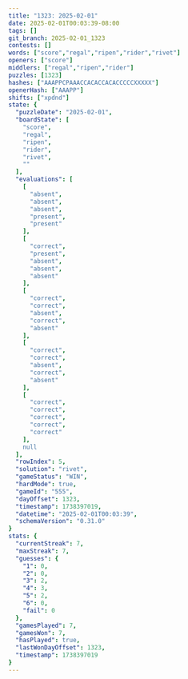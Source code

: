 ```yaml
---
title: "1323: 2025-02-01"
date: 2025-02-01T00:03:39-08:00
tags: []
git_branch: 2025-02-01_1323
contests: []
words: ["score","regal","ripen","rider","rivet"]
openers: ["score"]
middlers: ["regal","ripen","rider"]
puzzles: [1323]
hashes: ["AAAPPCPAAACCACACCACACCCCCXXXXX"]
openerHash: ["AAAPP"]
shifts: ["xpdnd"]
state: {
  "puzzleDate": "2025-02-01",
  "boardState": [
    "score",
    "regal",
    "ripen",
    "rider",
    "rivet",
    ""
  ],
  "evaluations": [
    [
      "absent",
      "absent",
      "absent",
      "present",
      "present"
    ],
    [
      "correct",
      "present",
      "absent",
      "absent",
      "absent"
    ],
    [
      "correct",
      "correct",
      "absent",
      "correct",
      "absent"
    ],
    [
      "correct",
      "correct",
      "absent",
      "correct",
      "absent"
    ],
    [
      "correct",
      "correct",
      "correct",
      "correct",
      "correct"
    ],
    null
  ],
  "rowIndex": 5,
  "solution": "rivet",
  "gameStatus": "WIN",
  "hardMode": true,
  "gameId": "555",
  "dayOffset": 1323,
  "timestamp": 1738397019,
  "datetime": "2025-02-01T00:03:39",
  "schemaVersion": "0.31.0"
}
stats: {
  "currentStreak": 7,
  "maxStreak": 7,
  "guesses": {
    "1": 0,
    "2": 0,
    "3": 2,
    "4": 3,
    "5": 2,
    "6": 0,
    "fail": 0
  },
  "gamesPlayed": 7,
  "gamesWon": 7,
  "hasPlayed": true,
  "lastWonDayOffset": 1323,
  "timestamp": 1738397019
}
---
```

<!-- more -->
